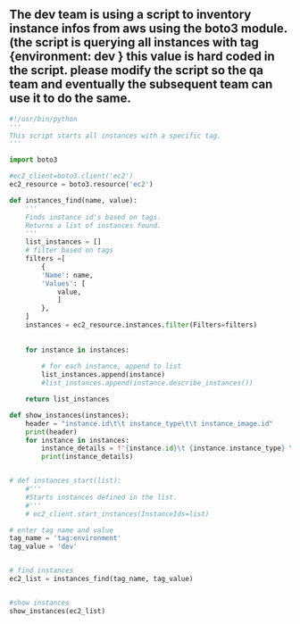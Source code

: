 ## The dev team is using a script to inventory instance infos from aws using the boto3 module. (the script is querying all instances with tag {environment: dev } this value is hard coded in the script. please modify the script so the qa team and eventually the subsequent team can use it to do the same.

```python
#!/usr/bin/python
'''
This script starts all instances with a specific tag.
'''

import boto3

#ec2_client=boto3.client('ec2')
ec2_resource = boto3.resource('ec2')

def instances_find(name, value):
    '''
    Finds instance id's based on tags.
    Returns a list of instances found.
    '''
    list_instances = []
    # filter based on tags
    filters =[
        {
        'Name': name,
        'Values': [
            value,
            ]
        },
    ]
    instances = ec2_resource.instances.filter(Filters=filters)
    
    
    for instance in instances:
        
        # for each instance, append to list
        list_instances.append(instance)
        #list_instances.append(instance.describe_instances())

    return list_instances

def show_instances(instances):
    header = "instance.id\t\t instance_type\t\t instance_image.id"
    print(header)
    for instance in instances:
        instance_details = f"{instance.id}\t {instance.instance_type} \t\t{instance.image_id}"
        print(instance_details)


# def instances_start(list):
    #'''
    #Starts instances defined in the list.
    #'''
    # ec2_client.start_instances(InstanceIds=list)

# enter tag name and value
tag_name = 'tag:environment'
tag_value = 'dev'


# find instances
ec2_list = instances_find(tag_name, tag_value)


#show instances
show_instances(ec2_list)

```
